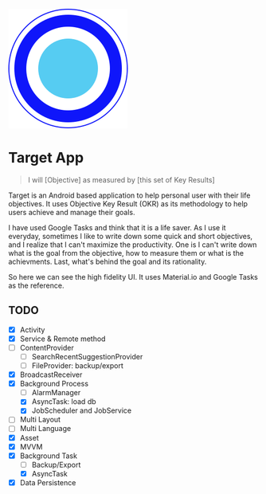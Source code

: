 ![App Logo](https://raw.githubusercontent.com/wisnuprama/target/master/AppIcon.svg?sanitize=true)

# Target App

> I will [Objective] as measured by [this set of Key Results]

Target is an Android based application to help personal user with their life objectives. It uses Objective Key Result (OKR) as its methodology to help users achieve and manage their goals.

I have used Google Tasks and think that it is a life saver. As I use it everyday, sometimes I like to write down some quick and short objectives, and I realize that I can't maximize the productivity. One is I can't write down what is the goal from the objective, how to measure them or what is the achievments. Last, what's behind the goal and its rationality.

So here we can see the high fidelity UI. It uses Material.io and Google Tasks as the reference.

## TODO

- [x] Activity
- [x] Service & Remote method
- [ ] ContentProvider
  - [ ] SearchRecentSuggestionProvider
  - [ ] FileProvider: backup/export
- [x] BroadcastReceiver
- [x] Background Process
  - [ ] AlarmManager
  - [x] AsyncTask: load db
  - [x] JobScheduler and JobService
- [ ] Multi Layout
- [ ] Multi Language
- [x] Asset
- [x] MVVM
- [x] Background Task
  - [ ] Backup/Export
  - [x] AsyncTask
- [x] Data Persistence
